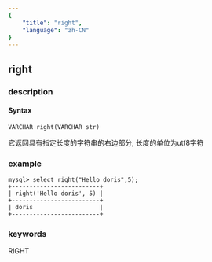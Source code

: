```yaml
---
{
    "title": "right",
    "language": "zh-CN"
}
---
```


<!-- 
Licensed to the Apache Software Foundation (ASF) under one
or more contributor license agreements.  See the NOTICE file
distributed with this work for additional information
regarding copyright ownership.  The ASF licenses this file
to you under the Apache License, Version 2.0 (the
"License"); you may not use this file except in compliance
with the License.  You may obtain a copy of the License at

  http://www.apache.org/licenses/LICENSE-2.0

Unless required by applicable law or agreed to in writing,
software distributed under the License is distributed on an
"AS IS" BASIS, WITHOUT WARRANTIES OR CONDITIONS OF ANY
KIND, either express or implied.  See the License for the
specific language governing permissions and limitations
under the License.
-->

## right
### description
#### Syntax

`VARCHAR right(VARCHAR str)`


它返回具有指定长度的字符串的右边部分, 长度的单位为utf8字符

### example

```
mysql> select right("Hello doris",5);
+-------------------------+
| right('Hello doris', 5) |
+-------------------------+
| doris                   |
+-------------------------+
```
### keywords
RIGHT
